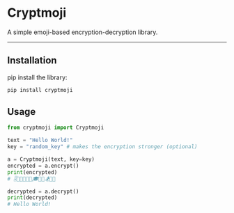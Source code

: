 # Cryptmoji

A simple emoji-based encryption-decryption library.
_______________________

## Installation

pip install the library:

```sh
pip install cryptmoji
```

## Usage

```python
from cryptmoji import Cryptmoji

text = "Hello World!"
key = "random_key" # makes the encryption stronger (optional)

a = Cryptmoji(text, key=key)
encrypted = a.encrypt()
print(encrypted)
# 🎚️🎨🎼🎲🏀🍯🎓🎼🎹🏂🎸🍤

decrypted = a.decrypt()
print(decrypted)
# Hello World!
```
